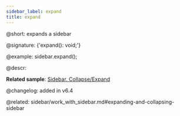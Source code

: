 ```yaml
---
sidebar_label: expand
title: expand
---          
```


@short: expands a sidebar

@signature: {'expand(): void;'}

@example:
sidebar.expand();



@descr:

**Related sample**: [Sidebar. Collapse/Expand](https://snippet.dhtmlx.com/ydlltdq6)

@changelog: added in v6.4

@related: sidebar/work_with_sidebar.md#expanding-and-collapsing-sidebar
